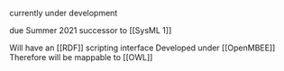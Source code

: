 currently under development

due Summer 2021
successor to [[SysML 1]]

Will have an [[RDF]] scripting interface
Developed under [[OpenMBEE]]
Therefore will be mappable to [[OWL]]
